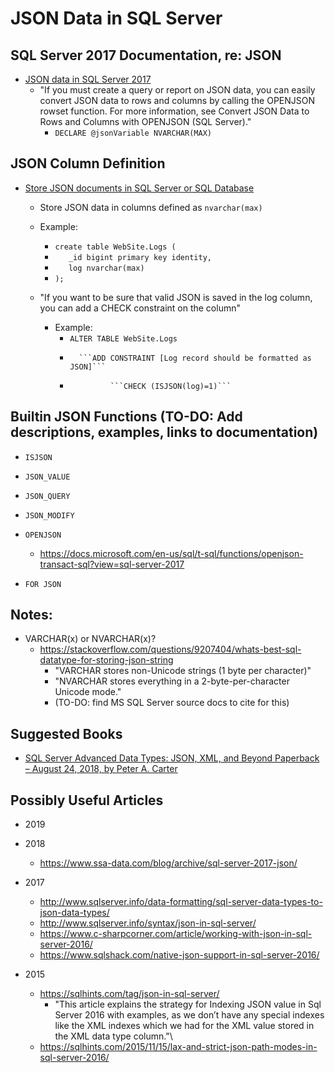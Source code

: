 
# JSON Data in SQL Server


## SQL Server 2017 Documentation, re: JSON
- [JSON data in SQL Server 2017](https://docs.microsoft.com/en-us/sql/relational-databases/json/json-data-sql-server?view=sql-server-2017)
  + "If you must create a query or report on JSON data, you can easily convert JSON data to rows and columns by calling the OPENJSON rowset function. For more information, see Convert JSON Data to Rows and Columns with OPENJSON (SQL Server)."
    * ```DECLARE @jsonVariable NVARCHAR(MAX)```



## JSON Column Definition

- [Store JSON documents in SQL Server or SQL Database](https://docs.microsoft.com/en-us/sql/relational-databases/json/store-json-documents-in-sql-tables?view=sql-server-2017)
  + Store JSON data in columns defined as ```nvarchar(max)```
  + Example:
    * ```create table WebSite.Logs (```
    * ```   _id bigint primary key identity,```
    * ```   log nvarchar(max)```
    * ```);```

  + "If you want to be sure that valid JSON is saved in the log column, you can add a CHECK constraint on the column"
    * Example:
      * ```ALTER TABLE WebSite.Logs```
      *       ```ADD CONSTRAINT [Log record should be formatted as JSON]```
      *              ```CHECK (ISJSON(log)=1)```


## Builtin JSON Functions (TO-DO: Add descriptions, examples, links to documentation)

- ```ISJSON```

- ```JSON_VALUE```

- ```JSON_QUERY```

- ```JSON_MODIFY```

- ```OPENJSON```
  * https://docs.microsoft.com/en-us/sql/t-sql/functions/openjson-transact-sql?view=sql-server-2017

- ```FOR JSON```




## Notes:
- VARCHAR(x) or NVARCHAR(x)?
  + https://stackoverflow.com/questions/9207404/whats-best-sql-datatype-for-storing-json-string
    * "VARCHAR stores non-Unicode strings (1 byte per character)"
    * "NVARCHAR stores everything in a 2-byte-per-character Unicode mode."
    * (TO-DO: find MS SQL Server source docs to cite for this)



## Suggested Books
- [SQL Server Advanced Data Types: JSON, XML, and Beyond Paperback – August 24, 2018, by Peter A. Carter](https://www.amazon.com/SQL-Server-Advanced-Data-Types/dp/1484239008)



## Possibly Useful Articles
- 2019 

- 2018
  + https://www.ssa-data.com/blog/archive/sql-server-2017-json/


- 2017
  + http://www.sqlserver.info/data-formatting/sql-server-data-types-to-json-data-types/
  + http://www.sqlserver.info/syntax/json-in-sql-server/
  + https://www.c-sharpcorner.com/article/working-with-json-in-sql-server-2016/
  + https://www.sqlshack.com/native-json-support-in-sql-server-2016/


- 2015 
  + https://sqlhints.com/tag/json-in-sql-server/
    * "This article explains the strategy for Indexing JSON value in Sql Server 2016 with examples, as we don’t have any special indexes like the XML indexes which we had for the XML value stored in the XML data type column."\
  + https://sqlhints.com/2015/11/15/lax-and-strict-json-path-modes-in-sql-server-2016/





